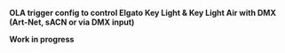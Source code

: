 **OLA trigger config to control Elgato Key Light & Key Light Air with DMX (Art-Net, sACN or via DMX input)**
  
**Work in progress**

